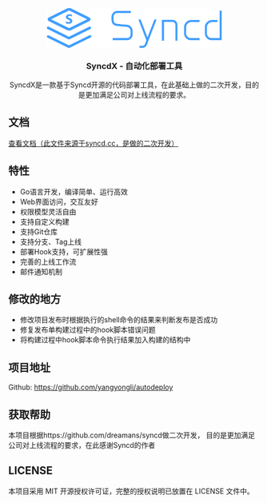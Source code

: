<p align="center">
    <img align="center" src="docs/assets/img/logo-blue.svg" width="350px" />
</p>
<h3 align="center">SyncdX - 自动化部署工具</h3>
<p align="center">SyncdX是一款基于Syncd开源的代码部署工具，在此基础上做的二次开发，目的是更加满足公司对上线流程的要求。</p>

## 文档

[查看文档（此文件来源于syncd.cc，是做的二次开发）](https://syncd.cc)

## 特性

- Go语言开发，编译简单、运行高效
- Web界面访问，交互友好
- 权限模型灵活自由
- 支持自定义构建
- 支持Git仓库
- 支持分支、Tag上线
- 部署Hook支持，可扩展性强
- 完善的上线工作流
- 邮件通知机制

## 修改的地方
- 修改项目发布时根据执行的shell命令的结果来判断发布是否成功
- 修复发布单构建过程中的hook脚本错误问题
- 将构建过程中hook脚本命令执行结果加入构建的结构中

## 项目地址

Github: https://github.com/yangyongli/autodeploy


## 获取帮助

本项目根据https://github.com/dreamans/syncd做二次开发，
目的是更加满足公司对上线流程的要求，在此感谢Syncd的作者


## LICENSE

本项目采用 MIT 开源授权许可证，完整的授权说明已放置在 LICENSE 文件中。